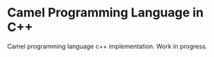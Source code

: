 # Camel Programming Language in C++

Camel programming language c++ implementation.
Work in progress.